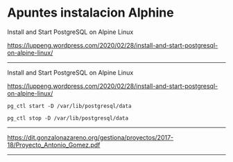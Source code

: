 # Apuntes instalacion Alphine


Install and Start PostgreSQL on Alpine Linux

https://luppeng.wordpress.com/2020/02/28/install-and-start-postgresql-on-alpine-linux/








___

Install and Start PostgreSQL on Alpine Linux

https://luppeng.wordpress.com/2020/02/28/install-and-start-postgresql-on-alpine-linux/

~~~
pg_ctl start -D /var/lib/postgresql/data

pg_ctl stop -D /var/lib/postgresql/data
~~~


___

https://dit.gonzalonazareno.org/gestiona/proyectos/2017-18/Proyecto_Antonio_Gomez.pdf



___
